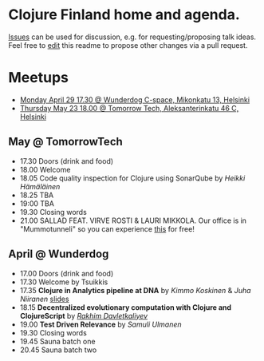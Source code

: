 # Clojure Finland home and agenda.

[Issues](https://github.com/clojure-finland/home/issues) can be used for discussion, e.g. for requesting/proposing talk ideas. Feel free to [edit](https://github.com/clojure-finland/home/edit/master/README.md) this readme to propose other changes via a pull request.

# Meetups
- [Monday April 29 17.30 @ Wunderdog C-space, Mikonkatu 13, Helsinki](#april-@-wunderdog)
- [Thursday May 23 18.00 @ Tomorrow Tech, Aleksanterinkatu 46 C, Helsinki](#may-@TomorrowTech)

## May @ TomorrowTech

* 17.30 Doors (drink and food)
* 18.00 Welcome
* 18.05 Code quality inspection for Clojure using SonarQube by *Heikki Hämäläinen*
* 18.25 TBA
* 19:00 TBA
* 19.30 Closing words
* 21.00 SALLAD FEAT. VIRVE ROSTI & LAURI MIKKOLA. Our office is in "Mummotunneli" so you can experience [this](https://www.raflaamo.fi/fi/tarjoukset/tarjous/sallad-feat-virve-rosti-lauri-mikkola/025004888_624946) for free!  

## April @ Wunderdog
* 17.00 Doors (drink and food)
* 17.30 Welcome by Tsuikkis
* 17.35 **Clojure in Analytics pipeline at DNA** by *Kimmo Koskinen* & *Juha Niiranen* [slides](talks/20190429/Clojure_in_Analytics_pipeline_at_DNA.pdf)
* 18.15 **Decentralized evolutionary computation with Clojure and ClojureScript** by *[Rakhim Davletkaliyev](https://rakhim.org/)*
* 19.00 **Test Driven Relevance** by *Samuli Ulmanen*
* 19.30 Closing words
* 19.45 Sauna batch one
* 20.45 Sauna batch two
